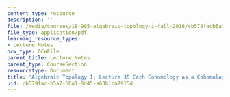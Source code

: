 ```yaml
---
content_type: resource
description: ''
file: /media/courses/18-905-algebraic-topology-i-fall-2016/cb579facb5a766a18d45a63b1ca7915d_MIT18_905F16_lec35.pdf
file_type: application/pdf
learning_resource_types:
- Lecture Notes
ocw_type: OCWFile
parent_title: Lecture Notes
parent_type: CourseSection
resourcetype: Document
title: 'Algebraic Topology I: Lecture 35 Cech Cohomology as a Cohomology Theory'
uid: cb579fac-b5a7-66a1-8d45-a63b1ca7915d
---
```

